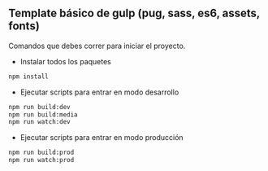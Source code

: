 ## Template básico de gulp (pug, sass, es6, assets, fonts)
 
Comandos que debes correr para iniciar el proyecto.
- Instalar todos los paquetes
```sh
npm install
```
- Ejecutar scripts para entrar en modo desarrollo
```sh
npm run build:dev
npm run build:media
npm run watch:dev
```
- Ejecutar scripts para entrar en modo producción
```sh
npm run build:prod
npm run watch:prod
```
